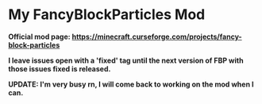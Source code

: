 # My FancyBlockParticles Mod

**Official mod page: https://minecraft.curseforge.com/projects/fancy-block-particles**


**I leave issues open with a 'fixed' tag until the next version of FBP with those issues fixed is released.**


**UPDATE: I'm very busy rn, I will come back to working on the mod when I can.**
